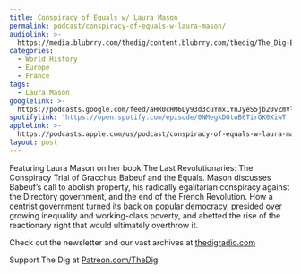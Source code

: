 ```yaml
---
title: Conspiracy of Equals w/ Laura Mason
permalink: podcast/conspiracy-of-equals-w-laura-mason/
audiolink: >-
  https://media.blubrry.com/thedig/content.blubrry.com/thedig/The_Dig-EP_376-Mason.mp3
categories:
  - World History
  - Europe
  - France
tags:
  - Laura Mason
googlelink: >-
  https://podcasts.google.com/feed/aHR0cHM6Ly93d3cuYmx1YnJyeS5jb20vZmVlZHMvdGhlZGlnLnhtbA/episode/aHR0cHM6Ly90aGVkaWcuYmx1YnJyeS5uZXQvP3A9MjI4Mg?sa=X&ved=0CAUQkfYCahcKEwi44f7r1b-AAxUAAAAAHQAAAAAQNg
spotifylink: 'https://open.spotify.com/episode/0NMegkDGtuB6TirGK0XiwT'
applelink: >-
  https://podcasts.apple.com/us/podcast/conspiracy-of-equals-w-laura-mason/id1043245989?i=1000582967344
layout: post
---
```


Featuring Laura Mason on her book The Last Revolutionaries: The Conspiracy Trial of Gracchus Babeuf and the Equals. Mason discusses Babeuf’s call to abolish property, his radically egalitarian conspiracy against the Directory government, and the end of the French Revolution. How a centrist government turned its back on popular democracy, presided over growing inequality and working-class poverty, and abetted the rise of the reactionary right that would ultimately overthrow it.

Check out the newsletter and our vast archives at [thedigradio.com](http://thedigradio.com)

Support The Dig at [Patreon.com/TheDig](http://patreon.com/TheDig)
